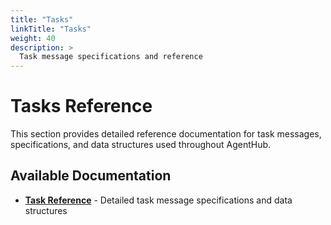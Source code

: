 ```yaml
---
title: "Tasks"
linkTitle: "Tasks"
weight: 40
description: >
  Task message specifications and reference
---
```


# Tasks Reference

This section provides detailed reference documentation for task messages, specifications, and data structures used throughout AgentHub.

## Available Documentation

- **[Task Reference](the_tasks/)** - Detailed task message specifications and data structures